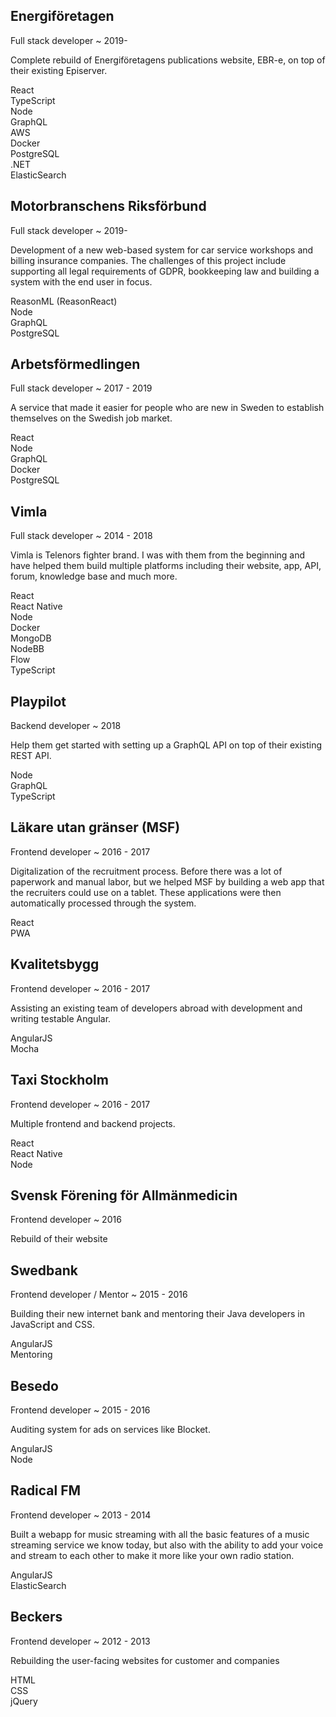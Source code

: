## Energiföretagen

<p class="text-sm text-gray-500">Full stack developer ~ 2019-</p>

Complete rebuild of Energiföretagens publications website, EBR-e, on top of their existing Episerver.

<div class="flex flex-wrap mt-4">
  <div class="text-xs rounded-full px-3 py-1 bg-blue-100 text-blue-700 mr-2 mb-2">React</div>
  <div class="text-xs rounded-full px-3 py-1 bg-blue-100 text-blue-700 mr-2 mb-2">TypeScript</div>
  <div class="text-xs rounded-full px-3 py-1 bg-blue-100 text-blue-700 mr-2 mb-2">Node</div>
  <div class="text-xs rounded-full px-3 py-1 bg-blue-100 text-blue-700 mr-2 mb-2">GraphQL</div>
  <div class="text-xs rounded-full px-3 py-1 bg-blue-100 text-blue-700 mr-2 mb-2">AWS</div>
  <div class="text-xs rounded-full px-3 py-1 bg-blue-100 text-blue-700 mr-2 mb-2">Docker</div>
  <div class="text-xs rounded-full px-3 py-1 bg-blue-100 text-blue-700 mr-2 mb-2">PostgreSQL</div>
  <div class="text-xs rounded-full px-3 py-1 bg-blue-100 text-blue-700 mr-2 mb-2">.NET</div>
  <div class="text-xs rounded-full px-3 py-1 bg-blue-100 text-blue-700 mr-2 mb-2">ElasticSearch</div>
</div>

## Motorbranschens Riksförbund

<p class="text-sm text-gray-500">
  Full stack developer ~ 2019-
</p>

Development of a new web-based system for car service workshops and billing insurance companies. The challenges of this project include supporting all legal requirements of GDPR, bookkeeping law and building a system with the end user in focus.

<div class="flex flex-wrap mt-4">
  <div class="text-xs rounded-full px-3 py-1 bg-blue-100 text-blue-700 mr-2 mb-2">ReasonML (ReasonReact)</div>
  <div class="text-xs rounded-full px-3 py-1 bg-blue-100 text-blue-700 mr-2 mb-2">Node</div>
  <div class="text-xs rounded-full px-3 py-1 bg-blue-100 text-blue-700 mr-2 mb-2">GraphQL</div>
  <div class="text-xs rounded-full px-3 py-1 bg-blue-100 text-blue-700 mr-2 mb-2">PostgreSQL</div>
</div>

## Arbetsförmedlingen

<p class="text-sm text-gray-500">
  Full stack developer ~ 2017 - 2019
</p>

A service that made it easier for people who are new in Sweden to establish themselves on the Swedish job market.

<div class="flex flex-wrap mt-4">
  <div class="text-xs rounded-full px-3 py-1 bg-blue-100 text-blue-700 mr-2 mb-2">React</div>
  <div class="text-xs rounded-full px-3 py-1 bg-blue-100 text-blue-700 mr-2 mb-2">Node</div>
  <div class="text-xs rounded-full px-3 py-1 bg-blue-100 text-blue-700 mr-2 mb-2">GraphQL</div>
  <div class="text-xs rounded-full px-3 py-1 bg-blue-100 text-blue-700 mr-2 mb-2">Docker</div>
  <div class="text-xs rounded-full px-3 py-1 bg-blue-100 text-blue-700 mr-2 mb-2">PostgreSQL</div>
</div>

## Vimla

<p class="text-sm text-gray-500">
  Full stack developer ~ 2014 - 2018
</p>

Vimla is Telenors fighter brand. I was with them from the beginning and have helped them build multiple platforms including their website, app, API, forum, knowledge base and much more.

<div class="flex flex-wrap mt-4">
  <div class="text-xs rounded-full px-3 py-1 bg-blue-100 text-blue-700 mr-2 mb-2">React</div>
  <div class="text-xs rounded-full px-3 py-1 bg-blue-100 text-blue-700 mr-2 mb-2">React Native</div>
  <div class="text-xs rounded-full px-3 py-1 bg-blue-100 text-blue-700 mr-2 mb-2">Node</div>
  <div class="text-xs rounded-full px-3 py-1 bg-blue-100 text-blue-700 mr-2 mb-2">Docker</div>
  <div class="text-xs rounded-full px-3 py-1 bg-blue-100 text-blue-700 mr-2 mb-2">MongoDB</div>
  <div class="text-xs rounded-full px-3 py-1 bg-blue-100 text-blue-700 mr-2 mb-2">NodeBB</div>
  <div class="text-xs rounded-full px-3 py-1 bg-blue-100 text-blue-700 mr-2 mb-2">Flow</div>
  <div class="text-xs rounded-full px-3 py-1 bg-blue-100 text-blue-700 mr-2 mb-2">TypeScript</div>
</div>

## Playpilot

<p class="text-sm text-gray-500">
  Backend developer ~ 2018
</p>

Help them get started with setting up a GraphQL API on top of their existing REST API.

<div class="flex flex-wrap mt-4">
  <div class="text-xs rounded-full px-3 py-1 bg-blue-100 text-blue-700 mr-2 mb-2">Node</div>
  <div class="text-xs rounded-full px-3 py-1 bg-blue-100 text-blue-700 mr-2 mb-2">GraphQL</div>
  <div class="text-xs rounded-full px-3 py-1 bg-blue-100 text-blue-700 mr-2 mb-2">TypeScript</div>
</div>

## Läkare utan gränser (MSF)

<p class="text-sm text-gray-500">
  Frontend developer ~ 2016 - 2017
</p>

Digitalization of the recruitment process. Before there was a lot of paperwork and manual labor, but we helped MSF by building a web app that the recruiters could use on a tablet. These applications were then automatically processed through the system.

<div class="flex flex-wrap mt-4">
  <div class="text-xs rounded-full px-3 py-1 bg-blue-100 text-blue-700 mr-2 mb-2">React</div>
  <div class="text-xs rounded-full px-3 py-1 bg-blue-100 text-blue-700 mr-2 mb-2">PWA</div>
</div>

## Kvalitetsbygg

<p class="text-sm text-gray-500">
  Frontend developer ~ 2016 - 2017
</p>

Assisting an existing team of developers abroad with development and writing testable Angular.

<div class="flex flex-wrap mt-4">
  <div class="text-xs rounded-full px-3 py-1 bg-blue-100 text-blue-700 mr-2 mb-2">AngularJS</div>
  <div class="text-xs rounded-full px-3 py-1 bg-blue-100 text-blue-700 mr-2 mb-2">Mocha</div>
</div>

## Taxi Stockholm

<p class="text-sm text-gray-500">
  Frontend developer ~ 2016 - 2017
</p>

Multiple frontend and backend projects.

<div class="flex flex-wrap mt-4">
  <div class="text-xs rounded-full px-3 py-1 bg-blue-100 text-blue-700 mr-2 mb-2">React</div>
  <div class="text-xs rounded-full px-3 py-1 bg-blue-100 text-blue-700 mr-2 mb-2">React Native</div>
  <div class="text-xs rounded-full px-3 py-1 bg-blue-100 text-blue-700 mr-2 mb-2">Node</div>
</div>

## Svensk Förening för Allmänmedicin

<p class="text-sm text-gray-500">
  Frontend developer ~ 2016
</p>

Rebuild of their website

## Swedbank

<p class="text-sm text-gray-500">
  Frontend developer / Mentor ~ 2015 - 2016
</p>

Building their new internet bank and mentoring their Java developers in JavaScript and CSS.

<div class="flex flex-wrap mt-4">
  <div class="text-xs rounded-full px-3 py-1 bg-blue-100 text-blue-700 mr-2 mb-2">AngularJS</div>
  <div class="text-xs rounded-full px-3 py-1 bg-blue-100 text-blue-700 mr-2 mb-2">Mentoring</div>
</div>

## Besedo

<p class="text-sm text-gray-500">
  Frontend developer ~ 2015 - 2016
</p>

Auditing system for ads on services like Blocket.

<div class="flex flex-wrap mt-4">
  <div class="text-xs rounded-full px-3 py-1 bg-blue-100 text-blue-700 mr-2 mb-2">AngularJS</div>
  <div class="text-xs rounded-full px-3 py-1 bg-blue-100 text-blue-700 mr-2 mb-2">Node</div>
</div>

## Radical FM

<p class="text-sm text-gray-500">
  Frontend developer ~ 2013 - 2014
</p>

Built a webapp for music streaming with all the basic features of a music streaming service we know today, but also with the ability to add your voice and stream to each other to make it more like your own radio station.

<div class="flex flex-wrap mt-4">
  <div class="text-xs rounded-full px-3 py-1 bg-blue-100 text-blue-700 mr-2 mb-2">AngularJS</div>
  <div class="text-xs rounded-full px-3 py-1 bg-blue-100 text-blue-700 mr-2 mb-2">ElasticSearch</div>
</div>

## Beckers

<p class="text-sm text-gray-500">
  Frontend developer ~ 2012 - 2013
</p>

Rebuilding the user-facing websites for customer and companies

<div class="flex flex-wrap mt-4">
  <div class="text-xs rounded-full px-3 py-1 bg-blue-100 text-blue-700 mr-2 mb-2">HTML</div>
  <div class="text-xs rounded-full px-3 py-1 bg-blue-100 text-blue-700 mr-2 mb-2">CSS</div>
  <div class="text-xs rounded-full px-3 py-1 bg-blue-100 text-blue-700 mr-2 mb-2">jQuery</div>
</div>
